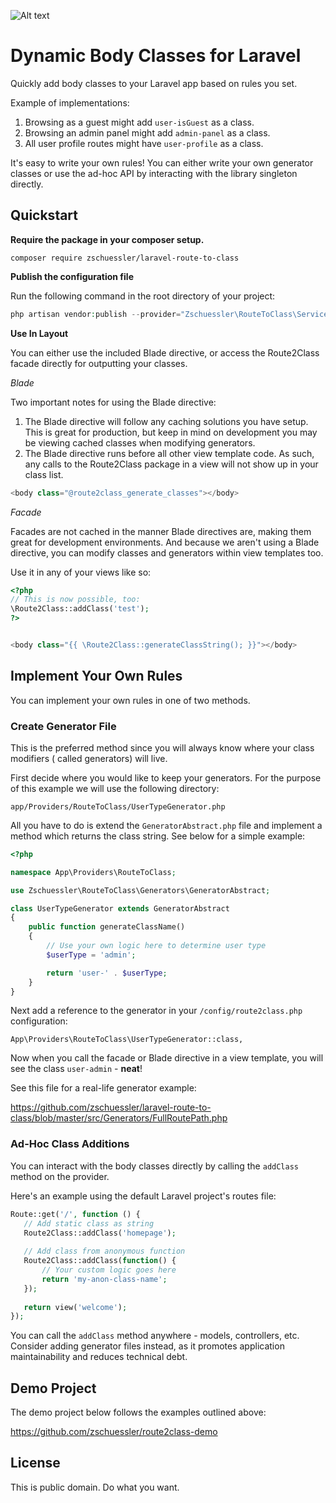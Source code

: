 ![Alt text](https://raw.githubusercontent.com/zschuessler/laravel-route-to-class/master/readme-screenshot.png "Screenshot")

# Dynamic Body Classes for Laravel

Quickly add body classes to your Laravel app based on rules you set.

Example of implementations:

1. Browsing as a guest might add `user-isGuest` as a class.
2. Browsing an admin panel might add `admin-panel` as a class.
3. All user profile routes might have `user-profile` as a class.

It's easy to write your own rules! You can either write your own generator classes
or use the ad-hoc API by interacting with the library singleton directly.

## Quickstart

**Require the package in your composer setup.**

```
composer require zschuessler/laravel-route-to-class
```

**Publish the configuration file**

Run the following command in the root directory of your project:

```php
php artisan vendor:publish --provider="Zschuessler\RouteToClass\ServiceProvider"
```

**Use In Layout**

You can either use the included Blade directive, or access the Route2Class facade directly for
outputting your classes.

*Blade*

Two important notes for using the Blade directive:

1. The Blade directive will follow any caching solutions you have setup. This is great for production, but keep in mind
on development you may be viewing cached classes when modifying generators.
2. The Blade directive runs before all other view template code. As such, any calls to the Route2Class
package in a view will not show up in your class list. 

```php
<body class="@route2class_generate_classes"></body>
```

*Facade*

Facades are not cached in the manner Blade directives are, making them great for development
environments. And because we aren't using a Blade directive, you can modify classes and generators
within view templates too.
 
Use it in any of your views like so:

```php
<?php
// This is now possible, too:
\Route2Class::addClass('test');
?>


<body class="{{ \Route2Class::generateClassString(); }}"></body>
```

## Implement Your Own Rules

You can implement your own rules in one of two methods.

### Create Generator File

This is the preferred method since you will always know where your class modifiers (
called generators) will live.

First decide where you would like to keep your generators. For the purpose of this example
we will use the following directory:

`app/Providers/RouteToClass/UserTypeGenerator.php`

All you have to do is extend the `GeneratorAbstract.php` file and implement a method
which returns the class string. See below for a simple example:

```php
<?php

namespace App\Providers\RouteToClass;

use Zschuessler\RouteToClass\Generators\GeneratorAbstract;

class UserTypeGenerator extends GeneratorAbstract
{
    public function generateClassName()
    {
        // Use your own logic here to determine user type
        $userType = 'admin';

        return 'user-' . $userType;
    }
}
```

Next add a reference to the generator in your `/config/route2class.php` configuration:

```
App\Providers\RouteToClass\UserTypeGenerator::class,
```

Now when you call the facade or Blade directive in a view template, you will
see the class `user-admin` - **neat**!

See this file for a real-life generator example:

https://github.com/zschuessler/laravel-route-to-class/blob/master/src/Generators/FullRoutePath.php

### Ad-Hoc Class Additions

You can interact with the body classes directly by calling the `addClass` method on the
provider.
 
Here's an example using the default Laravel project's routes file:
 
 ```php
Route::get('/', function () {
    // Add static class as string
    Route2Class::addClass('homepage');
    
    // Add class from anonymous function
    Route2Class::addClass(function() {
        // Your custom logic goes here
        return 'my-anon-class-name';
    });
    
    return view('welcome');
});
```

You can call the `addClass` method anywhere - models, controllers, etc. Consider adding
generator files instead, as it promotes application maintainability and reduces technical debt.

## Demo Project

The demo project below follows the examples outlined above:

https://github.com/zschuessler/route2class-demo

## License

This is public domain. Do what you want.
